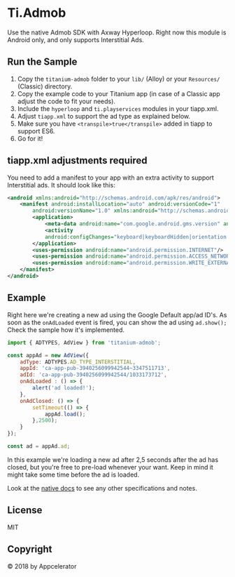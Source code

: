 # Ti.Admob

Use the native Admob SDK with Axway Hyperloop. Right now this module is Android only, and only supports Interstitial Ads.

## Run the Sample

1. Copy the `titanium-admob` folder to your `lib/` (Alloy) or your `Resources/` (Classic) directory.
2. Copy the example code to your Titanium app (in case of a Classic app adjust the code to fit your needs).
3. Include the `hyperloop` and `ti.playservices` modules in your tiapp.xml.
4. Adjust `tiapp.xml` to support the ad type as explained below.
5. Make sure you have `<transpile>true</transpile>` added in tiapp to support ES6.
6. Go for it!

## tiapp.xml adjustments required
You need to add a manifest to your app with an extra activity to support Interstitial ads. It should look like this:
```xml
<android xmlns:android="http://schemas.android.com/apk/res/android">
    <manifest android:installLocation="auto" android:versionCode="1"
        android:versionName="1.0" xmlns:android="http://schemas.android.com/apk/res/android">
        <application>
            <meta-data android:name="com.google.android.gms.version" android:value="@integer/google_play_services_version"/>
            <activity
            android:configChanges="keyboard|keyboardHidden|orientation|screenLayout|uiMode|screenSize|smallestScreenSize" android:name="com.google.android.gms.ads.AdActivity"/>
        </application>
        <uses-permission android:name="android.permission.INTERNET"/>
        <uses-permission android:name="android.permission.ACCESS_NETWORK_STATE"/>
        <uses-permission android:name="android.permission.WRITE_EXTERNAL_STORAGE"/>
    </manifest>
</android>
```

## Example

Right here we're creating a new ad using the Google Default app/ad ID's. As soon as the `onAdLoaded` event is fired, you can show the ad using `ad.show();`
Check the sample how it's implemented.

```javascript
import { ADTYPES, AdView } from 'titanium-admob';

const appAd = new AdView({
    adType: ADTYPES.AD_TYPE_INTERSTITIAL,
    appId: 'ca-app-pub-3940256099942544~3347511713',
    adId: 'ca-app-pub-3940256099942544/1033173712',
    onAdLoaded : () => {
        alert('ad loaded!');
    },
    onAdClosed: () => {
        setTimeout(() => {
            appAd.load();
        },2500);
    }
});

const ad = appAd.ad;

```

In this example we're loading a new ad after 2,5 seconds after the ad has closed, but you're free to pre-load whenever your want. Keep in mind it might take some time before the ad is loaded.

Look at the [native docs](https://developers.google.com/admob/android/interstitial) to see any other specifications and notes.

## License
MIT

## Copyright
&copy; 2018 by Appcelerator
